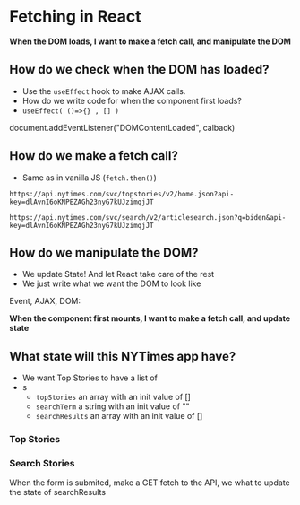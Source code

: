# Fetching in React

**When the DOM loads, I want to make a fetch call, and manipulate the DOM**

## How do we check when the DOM has loaded?
* Use the `useEffect` hook to make AJAX calls. 
* How do we write code for when the component first loads?
* `useEffect( ()=>{} , [] )`

document.addEventListener("DOMContentLoaded", calback)

## How do we make a fetch call?
* Same as in vanilla JS (`fetch.then()`)

```
https://api.nytimes.com/svc/topstories/v2/home.json?api-key=dlAvnI6oKNPEZAGh23nyG7kUJzimqjJT
```

```
https://api.nytimes.com/svc/search/v2/articlesearch.json?q=biden&api-key=dlAvnI6oKNPEZAGh23nyG7kUJzimqjJT
```

## How do we manipulate the DOM?
* We update State! And let React take care of the rest
* We just write what we want the DOM to look like

Event, AJAX, DOM:

**When the component first mounts, I want to make a fetch call, and update state**


## What state will this NYTimes app have?
- We want Top Stories to have a list of <li>s
  - `topStories` an array with an init value of []
  - `searchTerm` a string with an init value of ""
  - `searchResults` an array with an init value of []

### Top Stories 

### Search Stories
When the form is submited, make a GET fetch to the API, we what to update the state of searchResults
